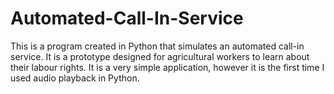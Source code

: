 # Automated-Call-In-Service
This is a program created in Python that simulates an automated call-in service. It is a prototype designed for agricultural workers to learn about their labour rights. It is a very simple application, however it is the first time I used audio playback in Python.
